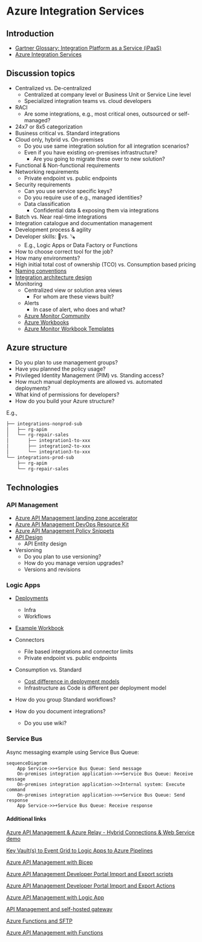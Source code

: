 # Azure Integration Services

## Introduction

- [Gartner Glossary: Integration Platform as a Service (iPaaS)](https://www.gartner.com/en/information-technology/glossary/information-platform-as-a-service-ipaas)
- [Azure Integration Services](https://azure.microsoft.com/en-us/products/category/integration/)

## Discussion topics

- Centralized vs. De-centralized
  - Centralized at company level or Business Unit or Service Line level
  - Specialized integration teams vs. cloud developers
- RACI
  - Are some integrations, e.g., most critical ones, outsourced or self-managed? 
- 24x7 or 8x5 categorization
- Business critical vs. Standard integrations
- Cloud only, hybrid vs. On-premises
  - Do you use same integration solution for all integration scenarios?
  - Even if you have existing on-premises infrastructure?
    - Are you going to migrate these over to new solution?
- Functional & Non-functional requirements
- Networking requirements
  - Private endpoint vs. public endpoints
- Security requirements
  - Can you use service specific keys?
  - Do you require use of e.g., managed identities?
  - Data classification
    - Confidential data & exposing them via integrations 
- Batch vs. Near real-time integrations
- Integration catalogue and documentation management
- Development process & agility
- Developer skills: 🔨vs. 🪚
  - E.g., Logic Apps or Data Factory or Functions
- How to choose correct tool for the job?
- How many environments?
- High initial total cost of ownership (TCO) vs. Consumption based pricing
- [Naming conventions](https://docs.microsoft.com/en-us/azure/cloud-adoption-framework/ready/azure-best-practices/resource-abbreviations)
- [Integration architecture design](https://docs.microsoft.com/en-us/azure/architecture/integration/integration-start-here)
- Monitoring
  - Centralized view or solution area views
    - For whom are these views built?
  - Alerts
    - In case of alert, who does and what?
  - [Azure Monitor Community](https://github.com/microsoft/AzureMonitorCommunity)
  - [Azure Workbooks](https://docs.microsoft.com/en-us/azure/azure-monitor/visualize/workbooks-overview)
  - [Azure Monitor Workbook Templates](https://github.com/microsoft/Application-Insights-Workbooks)

## Azure structure

- Do you plan to use management groups?
- Have you planned the policy usage?
- Privileged Identity Management (PIM) vs. Standing access?
- How much manual deployments are allowed vs. automated deployments?
- What kind of permissions for developers?
- How do you build your Azure structure?

E.g.,

```bash
├── integrations-nonprod-sub
│   ├── rg-apim
│   └── rg-repair-sales
│       ├── integration1-to-xxx
│       ├── integration2-to-xxx
│       └── integration3-to-xxx
└── integrations-prod-sub
    ├── rg-apim
    └── rg-repair-sales
```

## Technologies

### API Management

- [Azure API Management landing zone accelerator](https://docs.microsoft.com/en-us/azure/cloud-adoption-framework/scenarios/app-platform/api-management/landing-zone-accelerator)
- [Azure API Management DevOps Resource Kit](https://github.com/Azure/azure-api-management-devops-resource-kit)
- [Azure API Management Policy Snippets](https://github.com/Azure/api-management-policy-snippets)
- [API Design](https://github.com/JanneMattila/api-design)
  - API Entity design
- Versioning
  - Do you plan to use versioning?
  - How do you manage version upgrades?
  - Versions and revisions

### Logic Apps

- [Deployments](https://github.com/Azure/logicapps)
  - Infra
  - Workflows
- [Example Workbook](https://github.com/scautomation/LogicApps-AzureMonitor-Workbook)
- Connectors
  - File based integrations and connector limits
  - Private endpoint vs. public endpoints
- Consumption vs. Standard
  - [Cost difference in deployment models](https://azure.microsoft.com/en-us/pricing/details/logic-apps/)
  - Infrastructure as Code is different per deployment model

- How do you group Standard workflows?
- How do you document integrations?
  - Do you use wiki?

### Service Bus

Async messaging example using Service Bus Queue:

```mermaid
sequenceDiagram
    App Service->>+Service Bus Queue: Send message
    On-premises integration application->>+Service Bus Queue: Receive message
    On-premises integration application->>Internal system: Execute command
    On-premises integration application->>+Service Bus Queue: Send response
    App Service->>+Service Bus Queue: Receive response
```

#### Additional links

[Azure API Management & Azure Relay - Hybrid Connections & Web Service demo](https://github.com/JanneMattila/325-apim-sb-demo)

[Key Vault(s) to Event Grid to Logic Apps to Azure Pipelines](https://github.com/JanneMattila/key-vault-to-event-grid-to-logic-apps-to-azure-pipelines)

[Azure API Management with Bicep](https://github.com/JanneMattila/azure-api-management-bicep)

[Azure API Management Developer Portal Import and Export scripts](https://github.com/JanneMattila/azure-api-management-developer-portal-import-and-export-scripts)

[Azure API Management Developer Portal Import and Export Actions](https://github.com/JanneMattila/azure-api-management-developer-portal-action)

[Azure API Management with Logic App](https://github.com/JanneMattila/329-azure-api-management-logic-app)

[API Management and self-hosted gateway](https://github.com/JanneMattila/api-management-and-self-hosted-gateway)

[Azure Functions and SFTP](https://github.com/JanneMattila/azure-functions-sftp)

[Azure API Management with Functions](https://github.com/JanneMattila/329-azure-api-management-functions)
